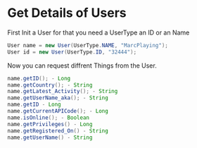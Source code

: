﻿# Get Details of Users
First Init a User for that you need a UserType an ID or an Name
```java
User name = new User(UserType.NAME, "MarcPlaying");
User id = new User(UserType.ID, "32444");
```
Now you can request diffrent Things from the User.
```java
name.getID(); - Long
name.getCountry(); - String
name.getLatest_Activity(); - String
name.getUserName_aka(); - String
name.getID - Long
name.getCurrentAPICode(); - Long
name.isOnline(); - Boolean
name.getPrivileges() - Long
name.getRegistered_On() - String
name.getUserName() - String
```
